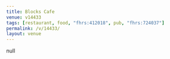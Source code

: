 ```yaml
---
title: Blocks Cafe
venue: v14433
tags: [restaurant, food, "fhrs:412018", pub, "fhrs:724037"]
permalink: /v/14433/
layout: venue
---
```

null